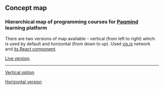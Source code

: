 ## Concept map

### Hierarchical map of programming courses for [Paqmind](https://en.paqmind.com/) learning platform

There are two versions of map available - vertical (from left to right) which is used by default and horizontal (from down to up).
Used [vis.js](https://visjs.org/) network and [its React component](https://www.npmjs.com/package/vis-react).

[Live version](https://concept-map.now.sh/).

---

[Vertical option](https://github.com/AntonKilk/graph-visjs-react/blob/master/public/img/vertical.png)

[Horizontal version](https://github.com/AntonKilk/graph-visjs-react/blob/master/public/img/horizontal.png)

